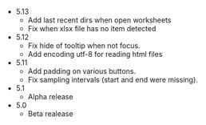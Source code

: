  * 5.13
   * Add last recent dirs when open worksheets
   * Fix when xlsx file has no item detected
 * 5.12
   * Fix hide of tooltip when not focus.
   * Add encoding utf-8 for reading html files
 * 5.11
   * Add padding on various buttons.
   * Fix sampling intervals (start and end were missing).
 * 5.1
   * Alpha release 
 * 5.0
   * Beta realease 
